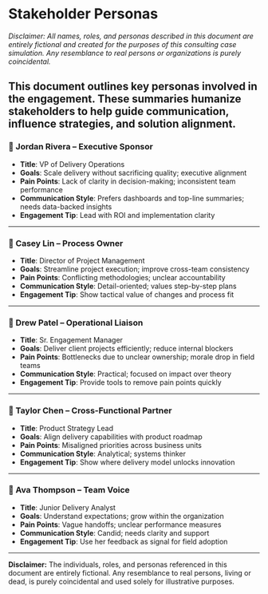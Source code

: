 # Stakeholder Personas

*Disclaimer: All names, roles, and personas described in this document are entirely fictional and created for the purposes of this consulting case simulation. Any resemblance to real persons or organizations is purely coincidental.*

This document outlines key personas involved in the engagement. These summaries humanize stakeholders to help guide communication, influence strategies, and solution alignment.
---

### 👤 Jordan Rivera – Executive Sponsor

- **Title**: VP of Delivery Operations  
- **Goals**: Scale delivery without sacrificing quality; executive alignment  
- **Pain Points**: Lack of clarity in decision-making; inconsistent team performance  
- **Communication Style**: Prefers dashboards and top-line summaries; needs data-backed insights  
- **Engagement Tip**: Lead with ROI and implementation clarity

---

### 👤 Casey Lin – Process Owner

- **Title**: Director of Project Management  
- **Goals**: Streamline project execution; improve cross-team consistency  
- **Pain Points**: Conflicting methodologies; unclear accountability  
- **Communication Style**: Detail-oriented; values step-by-step plans  
- **Engagement Tip**: Show tactical value of changes and process fit

---

### 👤 Drew Patel – Operational Liaison

- **Title**: Sr. Engagement Manager  
- **Goals**: Deliver client projects efficiently; reduce internal blockers  
- **Pain Points**: Bottlenecks due to unclear ownership; morale drop in field teams  
- **Communication Style**: Practical; focused on impact over theory  
- **Engagement Tip**: Provide tools to remove pain points quickly

---

### 👤 Taylor Chen – Cross-Functional Partner

- **Title**: Product Strategy Lead  
- **Goals**: Align delivery capabilities with product roadmap  
- **Pain Points**: Misaligned priorities across business units  
- **Communication Style**: Analytical; systems thinker  
- **Engagement Tip**: Show where delivery model unlocks innovation

---

### 👤 Ava Thompson – Team Voice

- **Title**: Junior Delivery Analyst  
- **Goals**: Understand expectations; grow within the organization  
- **Pain Points**: Vague handoffs; unclear performance measures  
- **Communication Style**: Candid; needs clarity and support  
- **Engagement Tip**: Use her feedback as signal for field adoption


---
**Disclaimer:**
The individuals, roles, and personas referenced in this document are entirely fictional. Any resemblance to real persons, living or dead, is purely coincidental and used solely for illustrative purposes.
